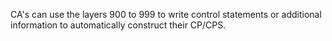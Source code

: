 CA's can use the layers 900 to 999 to write control statements or additional information to automatically construct their CP/CPS.
